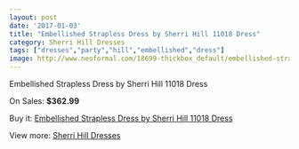 ```yaml
---
layout: post
date: '2017-01-03'
title: "Embellished Strapless Dress by Sherri Hill 11018 Dress"
category: Sherri Hill Dresses
tags: ["dresses","party","hill","embellished","dress"]
image: http://www.neoformal.com/18699-thickbox_default/embellished-strapless-dress-by-sherri-hill-11018-dress.jpg
---
```

Embellished Strapless Dress by Sherri Hill 11018 Dress

On Sales: **$362.99**
<a href="https://www.neoformal.com/en/sherri-hill-dresses-2014/5972-embellished-strapless-dress-by-sherri-hill-11018-dress.html"><amp-img layout="responsive" width="600" height="600" src="//www.neoformal.com/18699-thickbox_default/embellished-strapless-dress-by-sherri-hill-11018-dress.jpg" alt="Embellished Strapless Dress by Sherri Hill 11018 Dress 0" /></a>

Buy it: [Embellished Strapless Dress by Sherri Hill 11018 Dress](https://www.neoformal.com/en/sherri-hill-dresses-2014/5972-embellished-strapless-dress-by-sherri-hill-11018-dress.html "Embellished Strapless Dress by Sherri Hill 11018 Dress")

View more: [Sherri Hill Dresses](https://www.neoformal.com/en/73-sherri-hill-dresses-2014 "Sherri Hill Dresses")